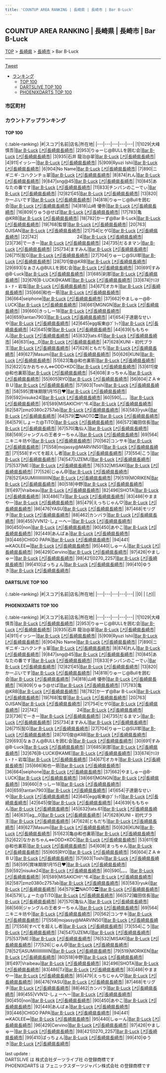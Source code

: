 ```yaml
---
title: 'COUNTUP AREA RANKING | 長崎県 | 長崎市 | Bar B-Luck'
---
```

## COUNTUP AREA RANKING | 長崎県 | 長崎市 | Bar B-Luck

[TOP](/darts/rank/) > [長崎県](/darts/rank/長崎県/) > [長崎市](/darts/rank/長崎県/長崎市/) > Bar B-Luck

___

<a href="https://twitter.com/share?ref_src=twsrc%5Etfw" data-text="COUNTUP AREA RANKING | 長崎県長崎市Bar B-Luck" class="twitter-share-button" data-hashtags="DARTSLIVE,PHOENIXDARTS,darts,ダーツ" data-show-count="false">Tweet</a>

* [ランキング](#カウントアップランキング)
    * [TOP 100](#top-100)
    * [DARTSLIVE TOP 100](#dartslive-top-100)
    * [PHOENIXDARTS TOP 100](#phoenixdarts-top-100)

### 市区町村

<ul>

</ul>

### カウントアップランキング

#### TOP 100



{:.table-ranking}
|#|スコア|名前|店名|所在地|
|---|---|---|---|---|
|1|1029|<span class="rank-name-pd"><span class="pro-icon-pd"></span>大峰 慎吾</span>|<a href="/darts/rank/shops/83314.html">Bar B-Luck</a> <a href="https://vs.phoenixdarts.com/jp/shop/shopDetailInfo/s_83314?s_seq=83314">[↗]</a>|<a href="/darts/rank/長崎県/長崎市">長崎県長崎市</a>|
|2|953|<span class="rank-name-pd">りゅーじ@BULLを囲む会</span>|<a href="/darts/rank/shops/83314.html">Bar B-Luck</a> <a href="https://vs.phoenixdarts.com/jp/shop/shopDetailInfo/s_83314?s_seq=83314">[↗]</a>|<a href="/darts/rank/長崎県/長崎市">長崎県長崎市</a>|
|3|935|<span class="rank-name-pd">石井 龍治@翠</span>|<a href="/darts/rank/shops/83314.html">Bar B-Luck</a> <a href="https://vs.phoenixdarts.com/jp/shop/shopDetailInfo/s_83314?s_seq=83314">[↗]</a>|<a href="/darts/rank/長崎県/長崎市">長崎県長崎市</a>|
|4|911|<span class="rank-name-pd">イッシー</span>|<a href="/darts/rank/shops/83314.html">Bar B-Luck</a> <a href="https://vs.phoenixdarts.com/jp/shop/shopDetailInfo/s_83314?s_seq=83314">[↗]</a>|<a href="/darts/rank/長崎県/長崎市">長崎県長崎市</a>|
|5|909|<span class="rank-name-pd">Ryuzi Ishii</span>|<a href="/darts/rank/shops/83314.html">Bar B-Luck</a> <a href="https://vs.phoenixdarts.com/jp/shop/shopDetailInfo/s_83314?s_seq=83314">[↗]</a>|<a href="/darts/rank/長崎県/長崎市">長崎県長崎市</a>|
|6|904|<span class="rank-name-pd">No Name</span>|<a href="/darts/rank/shops/83314.html">Bar B-Luck</a> <a href="https://vs.phoenixdarts.com/jp/shop/shopDetailInfo/s_83314?s_seq=83314">[↗]</a>|<a href="/darts/rank/長崎県/長崎市">長崎県長崎市</a>|
|7|890|<span class="rank-name-pd">ニギニギ･コハクンチョ翠</span>|<a href="/darts/rank/shops/83314.html">Bar B-Luck</a> <a href="https://vs.phoenixdarts.com/jp/shop/shopDetailInfo/s_83314?s_seq=83314">[↗]</a>|<a href="/darts/rank/長崎県/長崎市">長崎県長崎市</a>|
|8|874|<span class="rank-name-pd">れん</span>|<a href="/darts/rank/shops/83314.html">Bar B-Luck</a> <a href="https://vs.phoenixdarts.com/jp/shop/shopDetailInfo/s_83314?s_seq=83314">[↗]</a>|<a href="/darts/rank/長崎県/長崎市">長崎県長崎市</a>|
|9|847|<span class="rank-name-pd">sng@45</span>|<a href="/darts/rank/shops/83314.html">Bar B-Luck</a> <a href="https://vs.phoenixdarts.com/jp/shop/shopDetailInfo/s_83314?s_seq=83314">[↗]</a>|<a href="/darts/rank/長崎県/長崎市">長崎県長崎市</a>|
|10|845|<span class="rank-name-pd">あなたの番です</span>|<a href="/darts/rank/shops/83314.html">Bar B-Luck</a> <a href="https://vs.phoenixdarts.com/jp/shop/shopDetailInfo/s_83314?s_seq=83314">[↗]</a>|<a href="/darts/rank/長崎県/長崎市">長崎県長崎市</a>|
|11|833|<span class="rank-name-pd">チンパンのこーでぃ</span>|<a href="/darts/rank/shops/83314.html">Bar B-Luck</a> <a href="https://vs.phoenixdarts.com/jp/shop/shopDetailInfo/s_83314?s_seq=83314">[↗]</a>|<a href="/darts/rank/長崎県/長崎市">長崎県長崎市</a>|
|12|821|<span class="rank-name-pd">45</span>|<a href="/darts/rank/shops/83314.html">Bar B-Luck</a> <a href="https://vs.phoenixdarts.com/jp/shop/shopDetailInfo/s_83314?s_seq=83314">[↗]</a>|<a href="/darts/rank/長崎県/長崎市">長崎県長崎市</a>|
|13|820|<span class="rank-name-pd">かーぶいです</span>|<a href="/darts/rank/shops/83314.html">Bar B-Luck</a> <a href="https://vs.phoenixdarts.com/jp/shop/shopDetailInfo/s_83314?s_seq=83314">[↗]</a>|<a href="/darts/rank/長崎県/長崎市">長崎県長崎市</a>|
|14|818|<span class="rank-name-pd">りゅーじ@Bullを囲む会</span>|<a href="/darts/rank/shops/83314.html">Bar B-Luck</a> <a href="https://vs.phoenixdarts.com/jp/shop/shopDetailInfo/s_83314?s_seq=83314">[↗]</a>|<a href="/darts/rank/長崎県/長崎市">長崎県長崎市</a>|
|14|818|<span class="rank-name-pd">山﨑 優弥</span>|<a href="/darts/rank/shops/83314.html">Bar B-Luck</a> <a href="https://vs.phoenixdarts.com/jp/shop/shopDetailInfo/s_83314?s_seq=83314">[↗]</a>|<a href="/darts/rank/長崎県/長崎市">長崎県長崎市</a>|
|16|809|<span class="rank-name-pd">りゅう@せぱ</span>|<a href="/darts/rank/shops/83314.html">Bar B-Luck</a> <a href="https://vs.phoenixdarts.com/jp/shop/shopDetailInfo/s_83314?s_seq=83314">[↗]</a>|<a href="/darts/rank/長崎県/長崎市">長崎県長崎市</a>|
|17|783|<span class="rank-name-pd">亀@KRB</span>|<a href="/darts/rank/shops/83314.html">Bar B-Luck</a> <a href="https://vs.phoenixdarts.com/jp/shop/shopDetailInfo/s_83314?s_seq=83314">[↗]</a>|<a href="/darts/rank/長崎県/長崎市">長崎県長崎市</a>|
|18|782|<span class="rank-name-pd">かーず@Bar B-Luck</span>|<a href="/darts/rank/shops/83314.html">Bar B-Luck</a> <a href="https://vs.phoenixdarts.com/jp/shop/shopDetailInfo/s_83314?s_seq=83314">[↗]</a>|<a href="/darts/rank/長崎県/長崎市">長崎県長崎市</a>|
|19|768|<span class="rank-name-pd">監督</span>|<a href="/darts/rank/shops/83314.html">Bar B-Luck</a> <a href="https://vs.phoenixdarts.com/jp/shop/shopDetailInfo/s_83314?s_seq=83314">[↗]</a>|<a href="/darts/rank/長崎県/長崎市">長崎県長崎市</a>|
|20|763|<span class="rank-name-pd"> OJISAN</span>|<a href="/darts/rank/shops/83314.html">Bar B-Luck</a> <a href="https://vs.phoenixdarts.com/jp/shop/shopDetailInfo/s_83314?s_seq=83314">[↗]</a>|<a href="/darts/rank/長崎県/長崎市">長崎県長崎市</a>|
|21|754|<span class="rank-name-pd">ヒゲG</span>|<a href="/darts/rank/shops/83314.html">Bar B-Luck</a> <a href="https://vs.phoenixdarts.com/jp/shop/shopDetailInfo/s_83314?s_seq=83314">[↗]</a>|<a href="/darts/rank/長崎県/長崎市">長崎県長崎市</a>|
|22|742|<span class="rank-name-pd">　　　　　　　　　24</span>|<a href="/darts/rank/shops/83314.html">Bar B-Luck</a> <a href="https://vs.phoenixdarts.com/jp/shop/shopDetailInfo/s_83314?s_seq=83314">[↗]</a>|<a href="/darts/rank/長崎県/長崎市">長崎県長崎市</a>|
|23|736|<span class="rank-name-pd">でーきー</span>|<a href="/darts/rank/shops/83314.html">Bar B-Luck</a> <a href="https://vs.phoenixdarts.com/jp/shop/shopDetailInfo/s_83314?s_seq=83314">[↗]</a>|<a href="/darts/rank/長崎県/長崎市">長崎県長崎市</a>|
|24|735|<span class="rank-name-pd">だるまマン</span>|<a href="/darts/rank/shops/83314.html">Bar B-Luck</a> <a href="https://vs.phoenixdarts.com/jp/shop/shopDetailInfo/s_83314?s_seq=83314">[↗]</a>|<a href="/darts/rank/長崎県/長崎市">長崎県長崎市</a>|
|25|734|<span class="rank-name-pd">ますみん</span>|<a href="/darts/rank/shops/83314.html">Bar B-Luck</a> <a href="https://vs.phoenixdarts.com/jp/shop/shopDetailInfo/s_83314?s_seq=83314">[↗]</a>|<a href="/darts/rank/長崎県/長崎市">長崎県長崎市</a>|
|26|715|<span class="rank-name-pd">髭G</span>|<a href="/darts/rank/shops/83314.html">Bar B-Luck</a> <a href="https://vs.phoenixdarts.com/jp/shop/shopDetailInfo/s_83314?s_seq=83314">[↗]</a>|<a href="/darts/rank/長崎県/長崎市">長崎県長崎市</a>|
|27|704|<span class="rank-name-pd">りゅーじ@SUI翆</span>|<a href="/darts/rank/shops/83314.html">Bar B-Luck</a> <a href="https://vs.phoenixdarts.com/jp/shop/shopDetailInfo/s_83314?s_seq=83314">[↗]</a>|<a href="/darts/rank/長崎県/長崎市">長崎県長崎市</a>|
|28|701|<span class="rank-name-pd">俊@KRB</span>|<a href="/darts/rank/shops/83314.html">Bar B-Luck</a> <a href="https://vs.phoenixdarts.com/jp/shop/shopDetailInfo/s_83314?s_seq=83314">[↗]</a>|<a href="/darts/rank/長崎県/長崎市">長崎県長崎市</a>|
|29|693|<span class="rank-name-pd">なぁさん@BULLを囲む会</span>|<a href="/darts/rank/shops/83314.html">Bar B-Luck</a> <a href="https://vs.phoenixdarts.com/jp/shop/shopDetailInfo/s_83314?s_seq=83314">[↗]</a>|<a href="/darts/rank/長崎県/長崎市">長崎県長崎市</a>|
|30|691|<span class="rank-name-pd">すみ@B-Luck</span>|<a href="/darts/rank/shops/83314.html">Bar B-Luck</a> <a href="https://vs.phoenixdarts.com/jp/shop/shopDetailInfo/s_83314?s_seq=83314">[↗]</a>|<a href="/darts/rank/長崎県/長崎市">長崎県長崎市</a>|
|31|685|<span class="rank-name-pd">刹那</span>|<a href="/darts/rank/shops/83314.html">Bar B-Luck</a> <a href="https://vs.phoenixdarts.com/jp/shop/shopDetailInfo/s_83314?s_seq=83314">[↗]</a>|<a href="/darts/rank/長崎県/長崎市">長崎県長崎市</a>|
|32|676|<span class="rank-name-pd">B-LUCK@KAME</span>|<a href="/darts/rank/shops/83314.html">Bar B-Luck</a> <a href="https://vs.phoenixdarts.com/jp/shop/shopDetailInfo/s_83314?s_seq=83314">[↗]</a>|<a href="/darts/rank/長崎県/長崎市">長崎県長崎市</a>|
|33|674|<span class="rank-name-pd">ｸﾘｽﾀﾙ・ﾅ・岩塩</span>|<a href="/darts/rank/shops/83314.html">Bar B-Luck</a> <a href="https://vs.phoenixdarts.com/jp/shop/shopDetailInfo/s_83314?s_seq=83314">[↗]</a>|<a href="/darts/rank/長崎県/長崎市">長崎県長崎市</a>|
|34|671|<span class="rank-name-pd">オカキ</span>|<a href="/darts/rank/shops/83314.html">Bar B-Luck</a> <a href="https://vs.phoenixdarts.com/jp/shop/shopDetailInfo/s_83314?s_seq=83314">[↗]</a>|<a href="/darts/rank/長崎県/長崎市">長崎県長崎市</a>|
|35|666|<span class="rank-name-pd">和也一筋</span>|<a href="/darts/rank/shops/83314.html">Bar B-Luck</a> <a href="https://vs.phoenixdarts.com/jp/shop/shopDetailInfo/s_83314?s_seq=83314">[↗]</a>|<a href="/darts/rank/長崎県/長崎市">長崎県長崎市</a>|
|36|664|<span class="rank-name-pd">seiphone</span>|<a href="/darts/rank/shops/83314.html">Bar B-Luck</a> <a href="https://vs.phoenixdarts.com/jp/shop/shopDetailInfo/s_83314?s_seq=83314">[↗]</a>|<a href="/darts/rank/長崎県/長崎市">長崎県長崎市</a>|
|37|662|<span class="rank-name-pd">やましゅー@B-LUCK</span>|<a href="/darts/rank/shops/83314.html">Bar B-Luck</a> <a href="https://vs.phoenixdarts.com/jp/shop/shopDetailInfo/s_83314?s_seq=83314">[↗]</a>|<a href="/darts/rank/長崎県/長崎市">長崎県長崎市</a>|
|38|661|<span class="rank-name-pd">MGNGN</span>|<a href="/darts/rank/shops/83314.html">Bar B-Luck</a> <a href="https://vs.phoenixdarts.com/jp/shop/shopDetailInfo/s_83314?s_seq=83314">[↗]</a>|<a href="/darts/rank/長崎県/長崎市">長崎県長崎市</a>|
|39|660|<span class="rank-name-pd">きっしー18</span>|<a href="/darts/rank/shops/83314.html">Bar B-Luck</a> <a href="https://vs.phoenixdarts.com/jp/shop/shopDetailInfo/s_83314?s_seq=83314">[↗]</a>|<a href="/darts/rank/長崎県/長崎市">長崎県長崎市</a>|
|40|659|<span class="rank-name-pd">tantan7903</span>|<a href="/darts/rank/shops/83314.html">Bar B-Luck</a> <a href="https://vs.phoenixdarts.com/jp/shop/shopDetailInfo/s_83314?s_seq=83314">[↗]</a>|<a href="/darts/rank/長崎県/長崎市">長崎県長崎市</a>|
|41|654|<span class="rank-name-pd">子達磨なせいや</span>|<a href="/darts/rank/shops/83314.html">Bar B-Luck</a> <a href="https://vs.phoenixdarts.com/jp/shop/shopDetailInfo/s_83314?s_seq=83314">[↗]</a>|<a href="/darts/rank/長崎県/長崎市">長崎県長崎市</a>|
|42|645|<span class="rank-name-pd">egg坂東@ﾌﾞﾗｯｸ</span>|<a href="/darts/rank/shops/83314.html">Bar B-Luck</a> <a href="https://vs.phoenixdarts.com/jp/shop/shopDetailInfo/s_83314?s_seq=83314">[↗]</a>|<a href="/darts/rank/長崎県/長崎市">長崎県長崎市</a>|
|42|645|<span class="rank-name-pd">俊</span>|<a href="/darts/rank/shops/83314.html">Bar B-Luck</a> <a href="https://vs.phoenixdarts.com/jp/shop/shopDetailInfo/s_83314?s_seq=83314">[↗]</a>|<a href="/darts/rank/長崎県/長崎市">長崎県長崎市</a>|
|44|639|<span class="rank-name-pd">ももちゃん</span>|<a href="/darts/rank/shops/83314.html">Bar B-Luck</a> <a href="https://vs.phoenixdarts.com/jp/shop/shopDetailInfo/s_83314?s_seq=83314">[↗]</a>|<a href="/darts/rank/長崎県/長崎市">長崎県長崎市</a>|
|45|632|<span class="rank-name-pd">tats.61</span>|<a href="/darts/rank/shops/83314.html">Bar B-Luck</a> <a href="https://vs.phoenixdarts.com/jp/shop/shopDetailInfo/s_83314?s_seq=83314">[↗]</a>|<a href="/darts/rank/長崎県/長崎市">長崎県長崎市</a>|
|46|631|<span class="rank-name-pd">ag__0</span>|<a href="/darts/rank/shops/83314.html">Bar B-Luck</a> <a href="https://vs.phoenixdarts.com/jp/shop/shopDetailInfo/s_83314?s_seq=83314">[↗]</a>|<a href="/darts/rank/長崎県/長崎市">長崎県長崎市</a>|
|47|628|<span class="rank-name-pd">KUNI・初代ブラ王</span>|<a href="/darts/rank/shops/83314.html">Bar B-Luck</a> <a href="https://vs.phoenixdarts.com/jp/shop/shopDetailInfo/s_83314?s_seq=83314">[↗]</a>|<a href="/darts/rank/長崎県/長崎市">長崎県長崎市</a>|
|47|628|<span class="rank-name-pd">ともだち</span>|<a href="/darts/rank/shops/83314.html">Bar B-Luck</a> <a href="https://vs.phoenixdarts.com/jp/shop/shopDetailInfo/s_83314?s_seq=83314">[↗]</a>|<a href="/darts/rank/長崎県/長崎市">長崎県長崎市</a>|
|49|627|<span class="rank-name-pd">Masumi</span>|<a href="/darts/rank/shops/83314.html">Bar B-Luck</a> <a href="https://vs.phoenixdarts.com/jp/shop/shopDetailInfo/s_83314?s_seq=83314">[↗]</a>|<a href="/darts/rank/長崎県/長崎市">長崎県長崎市</a>|
|50|626|<span class="rank-name-pd">KUNI</span>|<a href="/darts/rank/shops/83314.html">Bar B-Luck</a> <a href="https://vs.phoenixdarts.com/jp/shop/shopDetailInfo/s_83314?s_seq=83314">[↗]</a>|<a href="/darts/rank/長崎県/長崎市">長崎県長崎市</a>|
|51|623|<span class="rank-name-pd">亀@和也裏筋</span>|<a href="/darts/rank/shops/83314.html">Bar B-Luck</a> <a href="https://vs.phoenixdarts.com/jp/shop/shopDetailInfo/s_83314?s_seq=83314">[↗]</a>|<a href="/darts/rank/長崎県/長崎市">長崎県長崎市</a>|
|52|622|<span class="rank-name-pd">なかおちゃん⇔ODD×KDC</span>|<a href="/darts/rank/shops/83314.html">Bar B-Luck</a> <a href="https://vs.phoenixdarts.com/jp/shop/shopDetailInfo/s_83314?s_seq=83314">[↗]</a>|<a href="/darts/rank/長崎県/長崎市">長崎県長崎市</a>|
|53|611|<span class="rank-name-pd">俊@和也裏筋</span>|<a href="/darts/rank/shops/83314.html">Bar B-Luck</a> <a href="https://vs.phoenixdarts.com/jp/shop/shopDetailInfo/s_83314?s_seq=83314">[↗]</a>|<a href="/darts/rank/長崎県/長崎市">長崎県長崎市</a>|
|54|608|<span class="rank-name-pd">まっちゃん</span>|<a href="/darts/rank/shops/83314.html">Bar B-Luck</a> <a href="https://vs.phoenixdarts.com/jp/shop/shopDetailInfo/s_83314?s_seq=83314">[↗]</a>|<a href="/darts/rank/長崎県/長崎市">長崎県長崎市</a>|
|55|605|<span class="rank-name-pd">RYO</span>|<a href="/darts/rank/shops/83314.html">Bar B-Luck</a> <a href="https://vs.phoenixdarts.com/jp/shop/shopDetailInfo/s_83314?s_seq=83314">[↗]</a>|<a href="/darts/rank/長崎県/長崎市">長崎県長崎市</a>|
|56|604|<span class="rank-name-pd">ＺＡ☆ＢＵ</span>|<a href="/darts/rank/shops/83314.html">Bar B-Luck</a> <a href="https://vs.phoenixdarts.com/jp/shop/shopDetailInfo/s_83314?s_seq=83314">[↗]</a>|<a href="/darts/rank/長崎県/長崎市">長崎県長崎市</a>|
|57|603|<span class="rank-name-pd">Toshi</span>|<a href="/darts/rank/shops/83314.html">Bar B-Luck</a> <a href="https://vs.phoenixdarts.com/jp/shop/shopDetailInfo/s_83314?s_seq=83314">[↗]</a>|<a href="/darts/rank/長崎県/長崎市">長崎県長崎市</a>|
|58|595|<span class="rank-name-pd">賞味期限1月15日❤︎</span>|<a href="/darts/rank/shops/83314.html">Bar B-Luck</a> <a href="https://vs.phoenixdarts.com/jp/shop/shopDetailInfo/s_83314?s_seq=83314">[↗]</a>|<a href="/darts/rank/長崎県/長崎市">長崎県長崎市</a>|
|59|592|<span class="rank-name-pd">nisuke24</span>|<a href="/darts/rank/shops/83314.html">Bar B-Luck</a> <a href="https://vs.phoenixdarts.com/jp/shop/shopDetailInfo/s_83314?s_seq=83314">[↗]</a>|<a href="/darts/rank/長崎県/長崎市">長崎県長崎市</a>|
|60|590|<span class="rank-name-pd">。。。</span>|<a href="/darts/rank/shops/83314.html">Bar B-Luck</a> <a href="https://vs.phoenixdarts.com/jp/shop/shopDetailInfo/s_83314?s_seq=83314">[↗]</a>|<a href="/darts/rank/長崎県/長崎市">長崎県長崎市</a>|
|61|589|<span class="rank-name-pd">MISAKICHI^.^6.4</span>|<a href="/darts/rank/shops/83314.html">Bar B-Luck</a> <a href="https://vs.phoenixdarts.com/jp/shop/shopDetailInfo/s_83314?s_seq=83314">[↗]</a>|<a href="/darts/rank/長崎県/長崎市">長崎県長崎市</a>|
|62|587|<span class="rank-name-pd">zmz0380c2757ab</span>|<a href="/darts/rank/shops/83314.html">Bar B-Luck</a> <a href="https://vs.phoenixdarts.com/jp/shop/shopDetailInfo/s_83314?s_seq=83314">[↗]</a>|<a href="/darts/rank/長崎県/長崎市">長崎県長崎市</a>|
|63|583|<span class="rank-name-pd">ryuki</span>|<a href="/darts/rank/shops/83314.html">Bar B-Luck</a> <a href="https://vs.phoenixdarts.com/jp/shop/shopDetailInfo/s_83314?s_seq=83314">[↗]</a>|<a href="/darts/rank/長崎県/長崎市">長崎県長崎市</a>|
|64|579|<span class="rank-name-pd">〓NAOTO〓</span>|<a href="/darts/rank/shops/83314.html">Bar B-Luck</a> <a href="https://vs.phoenixdarts.com/jp/shop/shopDetailInfo/s_83314?s_seq=83314">[↗]</a>|<a href="/darts/rank/長崎県/長崎市">長崎県長崎市</a>|
|64|579|<span class="rank-name-pd">しょーた@TiTO</span>|<a href="/darts/rank/shops/83314.html">Bar B-Luck</a> <a href="https://vs.phoenixdarts.com/jp/shop/shopDetailInfo/s_83314?s_seq=83314">[↗]</a>|<a href="/darts/rank/長崎県/長崎市">長崎県長崎市</a>|
|66|572|<span class="rank-name-pd">織田信長</span>|<a href="/darts/rank/shops/83314.html">Bar B-Luck</a> <a href="https://vs.phoenixdarts.com/jp/shop/shopDetailInfo/s_83314?s_seq=83314">[↗]</a>|<a href="/darts/rank/長崎県/長崎市">長崎県長崎市</a>|
|67|570|<span class="rank-name-pd">亀仙人</span>|<a href="/darts/rank/shops/83314.html">Bar B-Luck</a> <a href="https://vs.phoenixdarts.com/jp/shop/shopDetailInfo/s_83314?s_seq=83314">[↗]</a>|<a href="/darts/rank/長崎県/長崎市">長崎県長崎市</a>|
|68|569|<span class="rank-name-pd">ジャングルの王者ターちゃん</span>|<a href="/darts/rank/shops/83314.html">Bar B-Luck</a> <a href="https://vs.phoenixdarts.com/jp/shop/shopDetailInfo/s_83314?s_seq=83314">[↗]</a>|<a href="/darts/rank/長崎県/長崎市">長崎県長崎市</a>|
|69|564|<span class="rank-name-pd">ニキニキ坊や</span>|<a href="/darts/rank/shops/83314.html">Bar B-Luck</a> <a href="https://vs.phoenixdarts.com/jp/shop/shopDetailInfo/s_83314?s_seq=83314">[↗]</a>|<a href="/darts/rank/長崎県/長崎市">長崎県長崎市</a>|
|70|562|<span class="rank-name-pd">コンサキ</span>|<a href="/darts/rank/shops/83314.html">Bar B-Luck</a> <a href="https://vs.phoenixdarts.com/jp/shop/shopDetailInfo/s_83314?s_seq=83314">[↗]</a>|<a href="/darts/rank/長崎県/長崎市">長崎県長崎市</a>|
|71|558|<span class="rank-name-pd">mojassy@MARVIN501</span>|<a href="/darts/rank/shops/83314.html">Bar B-Luck</a> <a href="https://vs.phoenixdarts.com/jp/shop/shopDetailInfo/s_83314?s_seq=83314">[↗]</a>|<a href="/darts/rank/長崎県/長崎市">長崎県長崎市</a>|
|71|558|<span class="rank-name-pd">すべてを超えし者</span>|<a href="/darts/rank/shops/83314.html">Bar B-Luck</a> <a href="https://vs.phoenixdarts.com/jp/shop/shopDetailInfo/s_83314?s_seq=83314">[↗]</a>|<a href="/darts/rank/長崎県/長崎市">長崎県長崎市</a>|
|73|554|<span class="rank-name-pd">こう</span>|<a href="/darts/rank/shops/83314.html">Bar B-Luck</a> <a href="https://vs.phoenixdarts.com/jp/shop/shopDetailInfo/s_83314?s_seq=83314">[↗]</a>|<a href="/darts/rank/長崎県/長崎市">長崎県長崎市</a>|
|74|547|<span class="rank-name-pd">UZEMU</span>|<a href="/darts/rank/shops/83314.html">Bar B-Luck</a> <a href="https://vs.phoenixdarts.com/jp/shop/shopDetailInfo/s_83314?s_seq=83314">[↗]</a>|<a href="/darts/rank/長崎県/長崎市">長崎県長崎市</a>|
|75|537|<span class="rank-name-pd">ME:)</span>|<a href="/darts/rank/shops/83314.html">Bar B-Luck</a> <a href="https://vs.phoenixdarts.com/jp/shop/shopDetailInfo/s_83314?s_seq=83314">[↗]</a>|<a href="/darts/rank/長崎県/長崎市">長崎県長崎市</a>|
|76|532|<span class="rank-name-pd">MISAKI</span>|<a href="/darts/rank/shops/83314.html">Bar B-Luck</a> <a href="https://vs.phoenixdarts.com/jp/shop/shopDetailInfo/s_83314?s_seq=83314">[↗]</a>|<a href="/darts/rank/長崎県/長崎市">長崎県長崎市</a>|
|77|526|<span class="rank-name-pd">じゅん@</span>|<a href="/darts/rank/shops/83314.html">Bar B-Luck</a> <a href="https://vs.phoenixdarts.com/jp/shop/shopDetailInfo/s_83314?s_seq=83314">[↗]</a>|<a href="/darts/rank/長崎県/長崎市">長崎県長崎市</a>|
|78|521|<span class="rank-name-pd">ASUMIIIIIIIIIIIIN</span>|<a href="/darts/rank/shops/83314.html">Bar B-Luck</a> <a href="https://vs.phoenixdarts.com/jp/shop/shopDetailInfo/s_83314?s_seq=83314">[↗]</a>|<a href="/darts/rank/長崎県/長崎市">長崎県長崎市</a>|
|79|519|<span class="rank-name-pd">MORIKEN</span>|<a href="/darts/rank/shops/83314.html">Bar B-Luck</a> <a href="https://vs.phoenixdarts.com/jp/shop/shopDetailInfo/s_83314?s_seq=83314">[↗]</a>|<a href="/darts/rank/長崎県/長崎市">長崎県長崎市</a>|
|80|518|<span class="rank-name-pd">中野</span>|<a href="/darts/rank/shops/83314.html">Bar B-Luck</a> <a href="https://vs.phoenixdarts.com/jp/shop/shopDetailInfo/s_83314?s_seq=83314">[↗]</a>|<a href="/darts/rank/長崎県/長崎市">長崎県長崎市</a>|
|81|497|<span class="rank-name-pd">Vraibeau</span>|<a href="/darts/rank/shops/83314.html">Bar B-Luck</a> <a href="https://vs.phoenixdarts.com/jp/shop/shopDetailInfo/s_83314?s_seq=83314">[↗]</a>|<a href="/darts/rank/長崎県/長崎市">長崎県長崎市</a>|
|82|496|<span class="rank-name-pd">SHOTA</span>|<a href="/darts/rank/shops/83314.html">Bar B-Luck</a> <a href="https://vs.phoenixdarts.com/jp/shop/shopDetailInfo/s_83314?s_seq=83314">[↗]</a>|<a href="/darts/rank/長崎県/長崎市">長崎県長崎市</a>|
|83|486|<span class="rank-name-pd">Tz</span>|<a href="/darts/rank/shops/83314.html">Bar B-Luck</a> <a href="https://vs.phoenixdarts.com/jp/shop/shopDetailInfo/s_83314?s_seq=83314">[↗]</a>|<a href="/darts/rank/長崎県/長崎市">長崎県長崎市</a>|
|83|486|<span class="rank-name-pd">やままやー</span>|<a href="/darts/rank/shops/83314.html">Bar B-Luck</a> <a href="https://vs.phoenixdarts.com/jp/shop/shopDetailInfo/s_83314?s_seq=83314">[↗]</a>|<a href="/darts/rank/長崎県/長崎市">長崎県長崎市</a>|
|85|479|<span class="rank-name-pd">えっちじゃん♡</span>|<a href="/darts/rank/shops/83314.html">Bar B-Luck</a> <a href="https://vs.phoenixdarts.com/jp/shop/shopDetailInfo/s_83314?s_seq=83314">[↗]</a>|<a href="/darts/rank/長崎県/長崎市">長崎県長崎市</a>|
|86|476|<span class="rank-name-pd">YASU</span>|<a href="/darts/rank/shops/83314.html">Bar B-Luck</a> <a href="https://vs.phoenixdarts.com/jp/shop/shopDetailInfo/s_83314?s_seq=83314">[↗]</a>|<a href="/darts/rank/長崎県/長崎市">長崎県長崎市</a>|
|87|468|<span class="rank-name-pd">モリグチ</span>|<a href="/darts/rank/shops/83314.html">Bar B-Luck</a> <a href="https://vs.phoenixdarts.com/jp/shop/shopDetailInfo/s_83314?s_seq=83314">[↗]</a>|<a href="/darts/rank/長崎県/長崎市">長崎県長崎市</a>|
|88|462|<span class="rank-name-pd">カンバラ</span>|<a href="/darts/rank/shops/83314.html">Bar B-Luck</a> <a href="https://vs.phoenixdarts.com/jp/shop/shopDetailInfo/s_83314?s_seq=83314">[↗]</a>|<a href="/darts/rank/長崎県/長崎市">長崎県長崎市</a>|
|89|455|<span class="rank-name-pd">VVN12-しょーへー</span>|<a href="/darts/rank/shops/83314.html">Bar B-Luck</a> <a href="https://vs.phoenixdarts.com/jp/shop/shopDetailInfo/s_83314?s_seq=83314">[↗]</a>|<a href="/darts/rank/長崎県/長崎市">長崎県長崎市</a>|
|90|450|<span class="rank-name-pd">non</span>|<a href="/darts/rank/shops/83314.html">Bar B-Luck</a> <a href="https://vs.phoenixdarts.com/jp/shop/shopDetailInfo/s_83314?s_seq=83314">[↗]</a>|<a href="/darts/rank/長崎県/長崎市">長崎県長崎市</a>|
|90|450|<span class="rank-name-pd">あやこ</span>|<a href="/darts/rank/shops/83314.html">Bar B-Luck</a> <a href="https://vs.phoenixdarts.com/jp/shop/shopDetailInfo/s_83314?s_seq=83314">[↗]</a>|<a href="/darts/rank/長崎県/長崎市">長崎県長崎市</a>|
|92|449|<span class="rank-name-pd">あんばぁ</span>|<a href="/darts/rank/shops/83314.html">Bar B-Luck</a> <a href="https://vs.phoenixdarts.com/jp/shop/shopDetailInfo/s_83314?s_seq=83314">[↗]</a>|<a href="/darts/rank/長崎県/長崎市">長崎県長崎市</a>|
|93|446|<span class="rank-name-pd">ICHIGO PAPA</span>|<a href="/darts/rank/shops/83314.html">Bar B-Luck</a> <a href="https://vs.phoenixdarts.com/jp/shop/shopDetailInfo/s_83314?s_seq=83314">[↗]</a>|<a href="/darts/rank/長崎県/長崎市">長崎県長崎市</a>|
|94|441|<span class="rank-name-pd">∞KAOLEE∞</span>|<a href="/darts/rank/shops/83314.html">Bar B-Luck</a> <a href="https://vs.phoenixdarts.com/jp/shop/shopDetailInfo/s_83314?s_seq=83314">[↗]</a>|<a href="/darts/rank/長崎県/長崎市">長崎県長崎市</a>|
|95|440|<span class="rank-name-pd">しゅーん</span>|<a href="/darts/rank/shops/83314.html">Bar B-Luck</a> <a href="https://vs.phoenixdarts.com/jp/shop/shopDetailInfo/s_83314?s_seq=83314">[↗]</a>|<a href="/darts/rank/長崎県/長崎市">長崎県長崎市</a>|
|96|429|<span class="rank-name-pd">Cervino</span>|<a href="/darts/rank/shops/83314.html">Bar B-Luck</a> <a href="https://vs.phoenixdarts.com/jp/shop/shopDetailInfo/s_83314?s_seq=83314">[↗]</a>|<a href="/darts/rank/長崎県/長崎市">長崎県長崎市</a>|
|97|426|<span class="rank-name-pd">やましゅー</span>|<a href="/darts/rank/shops/83314.html">Bar B-Luck</a> <a href="https://vs.phoenixdarts.com/jp/shop/shopDetailInfo/s_83314?s_seq=83314">[↗]</a>|<a href="/darts/rank/長崎県/長崎市">長崎県長崎市</a>|
|98|421|<span class="rank-name-pd">0270_2257</span>|<a href="/darts/rank/shops/83314.html">Bar B-Luck</a> <a href="https://vs.phoenixdarts.com/jp/shop/shopDetailInfo/s_83314?s_seq=83314">[↗]</a>|<a href="/darts/rank/長崎県/長崎市">長崎県長崎市</a>|
|99|410|<span class="rank-name-pd">ばっちょん</span>|<a href="/darts/rank/shops/83314.html">Bar B-Luck</a> <a href="https://vs.phoenixdarts.com/jp/shop/shopDetailInfo/s_83314?s_seq=83314">[↗]</a>|<a href="/darts/rank/長崎県/長崎市">長崎県長崎市</a>|
|99|410|<span class="rank-name-pd">ゆうき</span>|<a href="/darts/rank/shops/83314.html">Bar B-Luck</a> <a href="https://vs.phoenixdarts.com/jp/shop/shopDetailInfo/s_83314?s_seq=83314">[↗]</a>|<a href="/darts/rank/長崎県/長崎市">長崎県長崎市</a>|


#### DARTSLIVE TOP 100



{:.table-ranking}
|#|スコア|名前|店名|所在地|
|---|---|---|---|---|
||0|<span class="rank-name-dl"> </span>|<a href="/darts/rank/shops/.html"></a> <a href="">[↗]</a>|<a href="/darts/rank//"></a>|


#### PHOENIXDARTS TOP 100



{:.table-ranking}
|#|スコア|名前|店名|所在地|
|---|---|---|---|---|
|1|1029|<span class="rank-name-pd"><span class="pro-icon-pd"></span>大峰 慎吾</span>|<a href="/darts/rank/shops/83314.html">Bar B-Luck</a> <a href="https://vs.phoenixdarts.com/jp/shop/shopDetailInfo/s_83314?s_seq=83314">[↗]</a>|<a href="/darts/rank/長崎県/長崎市">長崎県長崎市</a>|
|2|953|<span class="rank-name-pd">りゅーじ@BULLを囲む会</span>|<a href="/darts/rank/shops/83314.html">Bar B-Luck</a> <a href="https://vs.phoenixdarts.com/jp/shop/shopDetailInfo/s_83314?s_seq=83314">[↗]</a>|<a href="/darts/rank/長崎県/長崎市">長崎県長崎市</a>|
|3|935|<span class="rank-name-pd">石井 龍治@翠</span>|<a href="/darts/rank/shops/83314.html">Bar B-Luck</a> <a href="https://vs.phoenixdarts.com/jp/shop/shopDetailInfo/s_83314?s_seq=83314">[↗]</a>|<a href="/darts/rank/長崎県/長崎市">長崎県長崎市</a>|
|4|911|<span class="rank-name-pd">イッシー</span>|<a href="/darts/rank/shops/83314.html">Bar B-Luck</a> <a href="https://vs.phoenixdarts.com/jp/shop/shopDetailInfo/s_83314?s_seq=83314">[↗]</a>|<a href="/darts/rank/長崎県/長崎市">長崎県長崎市</a>|
|5|909|<span class="rank-name-pd">Ryuzi Ishii</span>|<a href="/darts/rank/shops/83314.html">Bar B-Luck</a> <a href="https://vs.phoenixdarts.com/jp/shop/shopDetailInfo/s_83314?s_seq=83314">[↗]</a>|<a href="/darts/rank/長崎県/長崎市">長崎県長崎市</a>|
|6|904|<span class="rank-name-pd">No Name</span>|<a href="/darts/rank/shops/83314.html">Bar B-Luck</a> <a href="https://vs.phoenixdarts.com/jp/shop/shopDetailInfo/s_83314?s_seq=83314">[↗]</a>|<a href="/darts/rank/長崎県/長崎市">長崎県長崎市</a>|
|7|890|<span class="rank-name-pd">ニギニギ･コハクンチョ翠</span>|<a href="/darts/rank/shops/83314.html">Bar B-Luck</a> <a href="https://vs.phoenixdarts.com/jp/shop/shopDetailInfo/s_83314?s_seq=83314">[↗]</a>|<a href="/darts/rank/長崎県/長崎市">長崎県長崎市</a>|
|8|874|<span class="rank-name-pd">れん</span>|<a href="/darts/rank/shops/83314.html">Bar B-Luck</a> <a href="https://vs.phoenixdarts.com/jp/shop/shopDetailInfo/s_83314?s_seq=83314">[↗]</a>|<a href="/darts/rank/長崎県/長崎市">長崎県長崎市</a>|
|9|847|<span class="rank-name-pd">sng@45</span>|<a href="/darts/rank/shops/83314.html">Bar B-Luck</a> <a href="https://vs.phoenixdarts.com/jp/shop/shopDetailInfo/s_83314?s_seq=83314">[↗]</a>|<a href="/darts/rank/長崎県/長崎市">長崎県長崎市</a>|
|10|845|<span class="rank-name-pd">あなたの番です</span>|<a href="/darts/rank/shops/83314.html">Bar B-Luck</a> <a href="https://vs.phoenixdarts.com/jp/shop/shopDetailInfo/s_83314?s_seq=83314">[↗]</a>|<a href="/darts/rank/長崎県/長崎市">長崎県長崎市</a>|
|11|833|<span class="rank-name-pd">チンパンのこーでぃ</span>|<a href="/darts/rank/shops/83314.html">Bar B-Luck</a> <a href="https://vs.phoenixdarts.com/jp/shop/shopDetailInfo/s_83314?s_seq=83314">[↗]</a>|<a href="/darts/rank/長崎県/長崎市">長崎県長崎市</a>|
|12|821|<span class="rank-name-pd">45</span>|<a href="/darts/rank/shops/83314.html">Bar B-Luck</a> <a href="https://vs.phoenixdarts.com/jp/shop/shopDetailInfo/s_83314?s_seq=83314">[↗]</a>|<a href="/darts/rank/長崎県/長崎市">長崎県長崎市</a>|
|13|820|<span class="rank-name-pd">かーぶいです</span>|<a href="/darts/rank/shops/83314.html">Bar B-Luck</a> <a href="https://vs.phoenixdarts.com/jp/shop/shopDetailInfo/s_83314?s_seq=83314">[↗]</a>|<a href="/darts/rank/長崎県/長崎市">長崎県長崎市</a>|
|14|818|<span class="rank-name-pd">りゅーじ@Bullを囲む会</span>|<a href="/darts/rank/shops/83314.html">Bar B-Luck</a> <a href="https://vs.phoenixdarts.com/jp/shop/shopDetailInfo/s_83314?s_seq=83314">[↗]</a>|<a href="/darts/rank/長崎県/長崎市">長崎県長崎市</a>|
|14|818|<span class="rank-name-pd">山﨑 優弥</span>|<a href="/darts/rank/shops/83314.html">Bar B-Luck</a> <a href="https://vs.phoenixdarts.com/jp/shop/shopDetailInfo/s_83314?s_seq=83314">[↗]</a>|<a href="/darts/rank/長崎県/長崎市">長崎県長崎市</a>|
|16|809|<span class="rank-name-pd">りゅう@せぱ</span>|<a href="/darts/rank/shops/83314.html">Bar B-Luck</a> <a href="https://vs.phoenixdarts.com/jp/shop/shopDetailInfo/s_83314?s_seq=83314">[↗]</a>|<a href="/darts/rank/長崎県/長崎市">長崎県長崎市</a>|
|17|783|<span class="rank-name-pd">亀@KRB</span>|<a href="/darts/rank/shops/83314.html">Bar B-Luck</a> <a href="https://vs.phoenixdarts.com/jp/shop/shopDetailInfo/s_83314?s_seq=83314">[↗]</a>|<a href="/darts/rank/長崎県/長崎市">長崎県長崎市</a>|
|18|782|<span class="rank-name-pd">かーず@Bar B-Luck</span>|<a href="/darts/rank/shops/83314.html">Bar B-Luck</a> <a href="https://vs.phoenixdarts.com/jp/shop/shopDetailInfo/s_83314?s_seq=83314">[↗]</a>|<a href="/darts/rank/長崎県/長崎市">長崎県長崎市</a>|
|19|768|<span class="rank-name-pd">監督</span>|<a href="/darts/rank/shops/83314.html">Bar B-Luck</a> <a href="https://vs.phoenixdarts.com/jp/shop/shopDetailInfo/s_83314?s_seq=83314">[↗]</a>|<a href="/darts/rank/長崎県/長崎市">長崎県長崎市</a>|
|20|763|<span class="rank-name-pd"> OJISAN</span>|<a href="/darts/rank/shops/83314.html">Bar B-Luck</a> <a href="https://vs.phoenixdarts.com/jp/shop/shopDetailInfo/s_83314?s_seq=83314">[↗]</a>|<a href="/darts/rank/長崎県/長崎市">長崎県長崎市</a>|
|21|754|<span class="rank-name-pd">ヒゲG</span>|<a href="/darts/rank/shops/83314.html">Bar B-Luck</a> <a href="https://vs.phoenixdarts.com/jp/shop/shopDetailInfo/s_83314?s_seq=83314">[↗]</a>|<a href="/darts/rank/長崎県/長崎市">長崎県長崎市</a>|
|22|742|<span class="rank-name-pd">　　　　　　　　　24</span>|<a href="/darts/rank/shops/83314.html">Bar B-Luck</a> <a href="https://vs.phoenixdarts.com/jp/shop/shopDetailInfo/s_83314?s_seq=83314">[↗]</a>|<a href="/darts/rank/長崎県/長崎市">長崎県長崎市</a>|
|23|736|<span class="rank-name-pd">でーきー</span>|<a href="/darts/rank/shops/83314.html">Bar B-Luck</a> <a href="https://vs.phoenixdarts.com/jp/shop/shopDetailInfo/s_83314?s_seq=83314">[↗]</a>|<a href="/darts/rank/長崎県/長崎市">長崎県長崎市</a>|
|24|735|<span class="rank-name-pd">だるまマン</span>|<a href="/darts/rank/shops/83314.html">Bar B-Luck</a> <a href="https://vs.phoenixdarts.com/jp/shop/shopDetailInfo/s_83314?s_seq=83314">[↗]</a>|<a href="/darts/rank/長崎県/長崎市">長崎県長崎市</a>|
|25|734|<span class="rank-name-pd">ますみん</span>|<a href="/darts/rank/shops/83314.html">Bar B-Luck</a> <a href="https://vs.phoenixdarts.com/jp/shop/shopDetailInfo/s_83314?s_seq=83314">[↗]</a>|<a href="/darts/rank/長崎県/長崎市">長崎県長崎市</a>|
|26|715|<span class="rank-name-pd">髭G</span>|<a href="/darts/rank/shops/83314.html">Bar B-Luck</a> <a href="https://vs.phoenixdarts.com/jp/shop/shopDetailInfo/s_83314?s_seq=83314">[↗]</a>|<a href="/darts/rank/長崎県/長崎市">長崎県長崎市</a>|
|27|704|<span class="rank-name-pd">りゅーじ@SUI翆</span>|<a href="/darts/rank/shops/83314.html">Bar B-Luck</a> <a href="https://vs.phoenixdarts.com/jp/shop/shopDetailInfo/s_83314?s_seq=83314">[↗]</a>|<a href="/darts/rank/長崎県/長崎市">長崎県長崎市</a>|
|28|701|<span class="rank-name-pd">俊@KRB</span>|<a href="/darts/rank/shops/83314.html">Bar B-Luck</a> <a href="https://vs.phoenixdarts.com/jp/shop/shopDetailInfo/s_83314?s_seq=83314">[↗]</a>|<a href="/darts/rank/長崎県/長崎市">長崎県長崎市</a>|
|29|693|<span class="rank-name-pd">なぁさん@BULLを囲む会</span>|<a href="/darts/rank/shops/83314.html">Bar B-Luck</a> <a href="https://vs.phoenixdarts.com/jp/shop/shopDetailInfo/s_83314?s_seq=83314">[↗]</a>|<a href="/darts/rank/長崎県/長崎市">長崎県長崎市</a>|
|30|691|<span class="rank-name-pd">すみ@B-Luck</span>|<a href="/darts/rank/shops/83314.html">Bar B-Luck</a> <a href="https://vs.phoenixdarts.com/jp/shop/shopDetailInfo/s_83314?s_seq=83314">[↗]</a>|<a href="/darts/rank/長崎県/長崎市">長崎県長崎市</a>|
|31|685|<span class="rank-name-pd">刹那</span>|<a href="/darts/rank/shops/83314.html">Bar B-Luck</a> <a href="https://vs.phoenixdarts.com/jp/shop/shopDetailInfo/s_83314?s_seq=83314">[↗]</a>|<a href="/darts/rank/長崎県/長崎市">長崎県長崎市</a>|
|32|676|<span class="rank-name-pd">B-LUCK@KAME</span>|<a href="/darts/rank/shops/83314.html">Bar B-Luck</a> <a href="https://vs.phoenixdarts.com/jp/shop/shopDetailInfo/s_83314?s_seq=83314">[↗]</a>|<a href="/darts/rank/長崎県/長崎市">長崎県長崎市</a>|
|33|674|<span class="rank-name-pd">ｸﾘｽﾀﾙ・ﾅ・岩塩</span>|<a href="/darts/rank/shops/83314.html">Bar B-Luck</a> <a href="https://vs.phoenixdarts.com/jp/shop/shopDetailInfo/s_83314?s_seq=83314">[↗]</a>|<a href="/darts/rank/長崎県/長崎市">長崎県長崎市</a>|
|34|671|<span class="rank-name-pd">オカキ</span>|<a href="/darts/rank/shops/83314.html">Bar B-Luck</a> <a href="https://vs.phoenixdarts.com/jp/shop/shopDetailInfo/s_83314?s_seq=83314">[↗]</a>|<a href="/darts/rank/長崎県/長崎市">長崎県長崎市</a>|
|35|666|<span class="rank-name-pd">和也一筋</span>|<a href="/darts/rank/shops/83314.html">Bar B-Luck</a> <a href="https://vs.phoenixdarts.com/jp/shop/shopDetailInfo/s_83314?s_seq=83314">[↗]</a>|<a href="/darts/rank/長崎県/長崎市">長崎県長崎市</a>|
|36|664|<span class="rank-name-pd">seiphone</span>|<a href="/darts/rank/shops/83314.html">Bar B-Luck</a> <a href="https://vs.phoenixdarts.com/jp/shop/shopDetailInfo/s_83314?s_seq=83314">[↗]</a>|<a href="/darts/rank/長崎県/長崎市">長崎県長崎市</a>|
|37|662|<span class="rank-name-pd">やましゅー@B-LUCK</span>|<a href="/darts/rank/shops/83314.html">Bar B-Luck</a> <a href="https://vs.phoenixdarts.com/jp/shop/shopDetailInfo/s_83314?s_seq=83314">[↗]</a>|<a href="/darts/rank/長崎県/長崎市">長崎県長崎市</a>|
|38|661|<span class="rank-name-pd">MGNGN</span>|<a href="/darts/rank/shops/83314.html">Bar B-Luck</a> <a href="https://vs.phoenixdarts.com/jp/shop/shopDetailInfo/s_83314?s_seq=83314">[↗]</a>|<a href="/darts/rank/長崎県/長崎市">長崎県長崎市</a>|
|39|660|<span class="rank-name-pd">きっしー18</span>|<a href="/darts/rank/shops/83314.html">Bar B-Luck</a> <a href="https://vs.phoenixdarts.com/jp/shop/shopDetailInfo/s_83314?s_seq=83314">[↗]</a>|<a href="/darts/rank/長崎県/長崎市">長崎県長崎市</a>|
|40|659|<span class="rank-name-pd">tantan7903</span>|<a href="/darts/rank/shops/83314.html">Bar B-Luck</a> <a href="https://vs.phoenixdarts.com/jp/shop/shopDetailInfo/s_83314?s_seq=83314">[↗]</a>|<a href="/darts/rank/長崎県/長崎市">長崎県長崎市</a>|
|41|654|<span class="rank-name-pd">子達磨なせいや</span>|<a href="/darts/rank/shops/83314.html">Bar B-Luck</a> <a href="https://vs.phoenixdarts.com/jp/shop/shopDetailInfo/s_83314?s_seq=83314">[↗]</a>|<a href="/darts/rank/長崎県/長崎市">長崎県長崎市</a>|
|42|645|<span class="rank-name-pd">egg坂東@ﾌﾞﾗｯｸ</span>|<a href="/darts/rank/shops/83314.html">Bar B-Luck</a> <a href="https://vs.phoenixdarts.com/jp/shop/shopDetailInfo/s_83314?s_seq=83314">[↗]</a>|<a href="/darts/rank/長崎県/長崎市">長崎県長崎市</a>|
|42|645|<span class="rank-name-pd">俊</span>|<a href="/darts/rank/shops/83314.html">Bar B-Luck</a> <a href="https://vs.phoenixdarts.com/jp/shop/shopDetailInfo/s_83314?s_seq=83314">[↗]</a>|<a href="/darts/rank/長崎県/長崎市">長崎県長崎市</a>|
|44|639|<span class="rank-name-pd">ももちゃん</span>|<a href="/darts/rank/shops/83314.html">Bar B-Luck</a> <a href="https://vs.phoenixdarts.com/jp/shop/shopDetailInfo/s_83314?s_seq=83314">[↗]</a>|<a href="/darts/rank/長崎県/長崎市">長崎県長崎市</a>|
|45|632|<span class="rank-name-pd">tats.61</span>|<a href="/darts/rank/shops/83314.html">Bar B-Luck</a> <a href="https://vs.phoenixdarts.com/jp/shop/shopDetailInfo/s_83314?s_seq=83314">[↗]</a>|<a href="/darts/rank/長崎県/長崎市">長崎県長崎市</a>|
|46|631|<span class="rank-name-pd">ag__0</span>|<a href="/darts/rank/shops/83314.html">Bar B-Luck</a> <a href="https://vs.phoenixdarts.com/jp/shop/shopDetailInfo/s_83314?s_seq=83314">[↗]</a>|<a href="/darts/rank/長崎県/長崎市">長崎県長崎市</a>|
|47|628|<span class="rank-name-pd">KUNI・初代ブラ王</span>|<a href="/darts/rank/shops/83314.html">Bar B-Luck</a> <a href="https://vs.phoenixdarts.com/jp/shop/shopDetailInfo/s_83314?s_seq=83314">[↗]</a>|<a href="/darts/rank/長崎県/長崎市">長崎県長崎市</a>|
|47|628|<span class="rank-name-pd">ともだち</span>|<a href="/darts/rank/shops/83314.html">Bar B-Luck</a> <a href="https://vs.phoenixdarts.com/jp/shop/shopDetailInfo/s_83314?s_seq=83314">[↗]</a>|<a href="/darts/rank/長崎県/長崎市">長崎県長崎市</a>|
|49|627|<span class="rank-name-pd">Masumi</span>|<a href="/darts/rank/shops/83314.html">Bar B-Luck</a> <a href="https://vs.phoenixdarts.com/jp/shop/shopDetailInfo/s_83314?s_seq=83314">[↗]</a>|<a href="/darts/rank/長崎県/長崎市">長崎県長崎市</a>|
|50|626|<span class="rank-name-pd">KUNI</span>|<a href="/darts/rank/shops/83314.html">Bar B-Luck</a> <a href="https://vs.phoenixdarts.com/jp/shop/shopDetailInfo/s_83314?s_seq=83314">[↗]</a>|<a href="/darts/rank/長崎県/長崎市">長崎県長崎市</a>|
|51|623|<span class="rank-name-pd">亀@和也裏筋</span>|<a href="/darts/rank/shops/83314.html">Bar B-Luck</a> <a href="https://vs.phoenixdarts.com/jp/shop/shopDetailInfo/s_83314?s_seq=83314">[↗]</a>|<a href="/darts/rank/長崎県/長崎市">長崎県長崎市</a>|
|52|622|<span class="rank-name-pd">なかおちゃん⇔ODD×KDC</span>|<a href="/darts/rank/shops/83314.html">Bar B-Luck</a> <a href="https://vs.phoenixdarts.com/jp/shop/shopDetailInfo/s_83314?s_seq=83314">[↗]</a>|<a href="/darts/rank/長崎県/長崎市">長崎県長崎市</a>|
|53|611|<span class="rank-name-pd">俊@和也裏筋</span>|<a href="/darts/rank/shops/83314.html">Bar B-Luck</a> <a href="https://vs.phoenixdarts.com/jp/shop/shopDetailInfo/s_83314?s_seq=83314">[↗]</a>|<a href="/darts/rank/長崎県/長崎市">長崎県長崎市</a>|
|54|608|<span class="rank-name-pd">まっちゃん</span>|<a href="/darts/rank/shops/83314.html">Bar B-Luck</a> <a href="https://vs.phoenixdarts.com/jp/shop/shopDetailInfo/s_83314?s_seq=83314">[↗]</a>|<a href="/darts/rank/長崎県/長崎市">長崎県長崎市</a>|
|55|605|<span class="rank-name-pd">RYO</span>|<a href="/darts/rank/shops/83314.html">Bar B-Luck</a> <a href="https://vs.phoenixdarts.com/jp/shop/shopDetailInfo/s_83314?s_seq=83314">[↗]</a>|<a href="/darts/rank/長崎県/長崎市">長崎県長崎市</a>|
|56|604|<span class="rank-name-pd">ＺＡ☆ＢＵ</span>|<a href="/darts/rank/shops/83314.html">Bar B-Luck</a> <a href="https://vs.phoenixdarts.com/jp/shop/shopDetailInfo/s_83314?s_seq=83314">[↗]</a>|<a href="/darts/rank/長崎県/長崎市">長崎県長崎市</a>|
|57|603|<span class="rank-name-pd">Toshi</span>|<a href="/darts/rank/shops/83314.html">Bar B-Luck</a> <a href="https://vs.phoenixdarts.com/jp/shop/shopDetailInfo/s_83314?s_seq=83314">[↗]</a>|<a href="/darts/rank/長崎県/長崎市">長崎県長崎市</a>|
|58|595|<span class="rank-name-pd">賞味期限1月15日❤︎</span>|<a href="/darts/rank/shops/83314.html">Bar B-Luck</a> <a href="https://vs.phoenixdarts.com/jp/shop/shopDetailInfo/s_83314?s_seq=83314">[↗]</a>|<a href="/darts/rank/長崎県/長崎市">長崎県長崎市</a>|
|59|592|<span class="rank-name-pd">nisuke24</span>|<a href="/darts/rank/shops/83314.html">Bar B-Luck</a> <a href="https://vs.phoenixdarts.com/jp/shop/shopDetailInfo/s_83314?s_seq=83314">[↗]</a>|<a href="/darts/rank/長崎県/長崎市">長崎県長崎市</a>|
|60|590|<span class="rank-name-pd">。。。</span>|<a href="/darts/rank/shops/83314.html">Bar B-Luck</a> <a href="https://vs.phoenixdarts.com/jp/shop/shopDetailInfo/s_83314?s_seq=83314">[↗]</a>|<a href="/darts/rank/長崎県/長崎市">長崎県長崎市</a>|
|61|589|<span class="rank-name-pd">MISAKICHI^.^6.4</span>|<a href="/darts/rank/shops/83314.html">Bar B-Luck</a> <a href="https://vs.phoenixdarts.com/jp/shop/shopDetailInfo/s_83314?s_seq=83314">[↗]</a>|<a href="/darts/rank/長崎県/長崎市">長崎県長崎市</a>|
|62|587|<span class="rank-name-pd">zmz0380c2757ab</span>|<a href="/darts/rank/shops/83314.html">Bar B-Luck</a> <a href="https://vs.phoenixdarts.com/jp/shop/shopDetailInfo/s_83314?s_seq=83314">[↗]</a>|<a href="/darts/rank/長崎県/長崎市">長崎県長崎市</a>|
|63|583|<span class="rank-name-pd">ryuki</span>|<a href="/darts/rank/shops/83314.html">Bar B-Luck</a> <a href="https://vs.phoenixdarts.com/jp/shop/shopDetailInfo/s_83314?s_seq=83314">[↗]</a>|<a href="/darts/rank/長崎県/長崎市">長崎県長崎市</a>|
|64|579|<span class="rank-name-pd">〓NAOTO〓</span>|<a href="/darts/rank/shops/83314.html">Bar B-Luck</a> <a href="https://vs.phoenixdarts.com/jp/shop/shopDetailInfo/s_83314?s_seq=83314">[↗]</a>|<a href="/darts/rank/長崎県/長崎市">長崎県長崎市</a>|
|64|579|<span class="rank-name-pd">しょーた@TiTO</span>|<a href="/darts/rank/shops/83314.html">Bar B-Luck</a> <a href="https://vs.phoenixdarts.com/jp/shop/shopDetailInfo/s_83314?s_seq=83314">[↗]</a>|<a href="/darts/rank/長崎県/長崎市">長崎県長崎市</a>|
|66|572|<span class="rank-name-pd">織田信長</span>|<a href="/darts/rank/shops/83314.html">Bar B-Luck</a> <a href="https://vs.phoenixdarts.com/jp/shop/shopDetailInfo/s_83314?s_seq=83314">[↗]</a>|<a href="/darts/rank/長崎県/長崎市">長崎県長崎市</a>|
|67|570|<span class="rank-name-pd">亀仙人</span>|<a href="/darts/rank/shops/83314.html">Bar B-Luck</a> <a href="https://vs.phoenixdarts.com/jp/shop/shopDetailInfo/s_83314?s_seq=83314">[↗]</a>|<a href="/darts/rank/長崎県/長崎市">長崎県長崎市</a>|
|68|569|<span class="rank-name-pd">ジャングルの王者ターちゃん</span>|<a href="/darts/rank/shops/83314.html">Bar B-Luck</a> <a href="https://vs.phoenixdarts.com/jp/shop/shopDetailInfo/s_83314?s_seq=83314">[↗]</a>|<a href="/darts/rank/長崎県/長崎市">長崎県長崎市</a>|
|69|564|<span class="rank-name-pd">ニキニキ坊や</span>|<a href="/darts/rank/shops/83314.html">Bar B-Luck</a> <a href="https://vs.phoenixdarts.com/jp/shop/shopDetailInfo/s_83314?s_seq=83314">[↗]</a>|<a href="/darts/rank/長崎県/長崎市">長崎県長崎市</a>|
|70|562|<span class="rank-name-pd">コンサキ</span>|<a href="/darts/rank/shops/83314.html">Bar B-Luck</a> <a href="https://vs.phoenixdarts.com/jp/shop/shopDetailInfo/s_83314?s_seq=83314">[↗]</a>|<a href="/darts/rank/長崎県/長崎市">長崎県長崎市</a>|
|71|558|<span class="rank-name-pd">mojassy@MARVIN501</span>|<a href="/darts/rank/shops/83314.html">Bar B-Luck</a> <a href="https://vs.phoenixdarts.com/jp/shop/shopDetailInfo/s_83314?s_seq=83314">[↗]</a>|<a href="/darts/rank/長崎県/長崎市">長崎県長崎市</a>|
|71|558|<span class="rank-name-pd">すべてを超えし者</span>|<a href="/darts/rank/shops/83314.html">Bar B-Luck</a> <a href="https://vs.phoenixdarts.com/jp/shop/shopDetailInfo/s_83314?s_seq=83314">[↗]</a>|<a href="/darts/rank/長崎県/長崎市">長崎県長崎市</a>|
|73|554|<span class="rank-name-pd">こう</span>|<a href="/darts/rank/shops/83314.html">Bar B-Luck</a> <a href="https://vs.phoenixdarts.com/jp/shop/shopDetailInfo/s_83314?s_seq=83314">[↗]</a>|<a href="/darts/rank/長崎県/長崎市">長崎県長崎市</a>|
|74|547|<span class="rank-name-pd">UZEMU</span>|<a href="/darts/rank/shops/83314.html">Bar B-Luck</a> <a href="https://vs.phoenixdarts.com/jp/shop/shopDetailInfo/s_83314?s_seq=83314">[↗]</a>|<a href="/darts/rank/長崎県/長崎市">長崎県長崎市</a>|
|75|537|<span class="rank-name-pd">ME:)</span>|<a href="/darts/rank/shops/83314.html">Bar B-Luck</a> <a href="https://vs.phoenixdarts.com/jp/shop/shopDetailInfo/s_83314?s_seq=83314">[↗]</a>|<a href="/darts/rank/長崎県/長崎市">長崎県長崎市</a>|
|76|532|<span class="rank-name-pd">MISAKI</span>|<a href="/darts/rank/shops/83314.html">Bar B-Luck</a> <a href="https://vs.phoenixdarts.com/jp/shop/shopDetailInfo/s_83314?s_seq=83314">[↗]</a>|<a href="/darts/rank/長崎県/長崎市">長崎県長崎市</a>|
|77|526|<span class="rank-name-pd">じゅん@</span>|<a href="/darts/rank/shops/83314.html">Bar B-Luck</a> <a href="https://vs.phoenixdarts.com/jp/shop/shopDetailInfo/s_83314?s_seq=83314">[↗]</a>|<a href="/darts/rank/長崎県/長崎市">長崎県長崎市</a>|
|78|521|<span class="rank-name-pd">ASUMIIIIIIIIIIIIN</span>|<a href="/darts/rank/shops/83314.html">Bar B-Luck</a> <a href="https://vs.phoenixdarts.com/jp/shop/shopDetailInfo/s_83314?s_seq=83314">[↗]</a>|<a href="/darts/rank/長崎県/長崎市">長崎県長崎市</a>|
|79|519|<span class="rank-name-pd">MORIKEN</span>|<a href="/darts/rank/shops/83314.html">Bar B-Luck</a> <a href="https://vs.phoenixdarts.com/jp/shop/shopDetailInfo/s_83314?s_seq=83314">[↗]</a>|<a href="/darts/rank/長崎県/長崎市">長崎県長崎市</a>|
|80|518|<span class="rank-name-pd">中野</span>|<a href="/darts/rank/shops/83314.html">Bar B-Luck</a> <a href="https://vs.phoenixdarts.com/jp/shop/shopDetailInfo/s_83314?s_seq=83314">[↗]</a>|<a href="/darts/rank/長崎県/長崎市">長崎県長崎市</a>|
|81|497|<span class="rank-name-pd">Vraibeau</span>|<a href="/darts/rank/shops/83314.html">Bar B-Luck</a> <a href="https://vs.phoenixdarts.com/jp/shop/shopDetailInfo/s_83314?s_seq=83314">[↗]</a>|<a href="/darts/rank/長崎県/長崎市">長崎県長崎市</a>|
|82|496|<span class="rank-name-pd">SHOTA</span>|<a href="/darts/rank/shops/83314.html">Bar B-Luck</a> <a href="https://vs.phoenixdarts.com/jp/shop/shopDetailInfo/s_83314?s_seq=83314">[↗]</a>|<a href="/darts/rank/長崎県/長崎市">長崎県長崎市</a>|
|83|486|<span class="rank-name-pd">Tz</span>|<a href="/darts/rank/shops/83314.html">Bar B-Luck</a> <a href="https://vs.phoenixdarts.com/jp/shop/shopDetailInfo/s_83314?s_seq=83314">[↗]</a>|<a href="/darts/rank/長崎県/長崎市">長崎県長崎市</a>|
|83|486|<span class="rank-name-pd">やままやー</span>|<a href="/darts/rank/shops/83314.html">Bar B-Luck</a> <a href="https://vs.phoenixdarts.com/jp/shop/shopDetailInfo/s_83314?s_seq=83314">[↗]</a>|<a href="/darts/rank/長崎県/長崎市">長崎県長崎市</a>|
|85|479|<span class="rank-name-pd">えっちじゃん♡</span>|<a href="/darts/rank/shops/83314.html">Bar B-Luck</a> <a href="https://vs.phoenixdarts.com/jp/shop/shopDetailInfo/s_83314?s_seq=83314">[↗]</a>|<a href="/darts/rank/長崎県/長崎市">長崎県長崎市</a>|
|86|476|<span class="rank-name-pd">YASU</span>|<a href="/darts/rank/shops/83314.html">Bar B-Luck</a> <a href="https://vs.phoenixdarts.com/jp/shop/shopDetailInfo/s_83314?s_seq=83314">[↗]</a>|<a href="/darts/rank/長崎県/長崎市">長崎県長崎市</a>|
|87|468|<span class="rank-name-pd">モリグチ</span>|<a href="/darts/rank/shops/83314.html">Bar B-Luck</a> <a href="https://vs.phoenixdarts.com/jp/shop/shopDetailInfo/s_83314?s_seq=83314">[↗]</a>|<a href="/darts/rank/長崎県/長崎市">長崎県長崎市</a>|
|88|462|<span class="rank-name-pd">カンバラ</span>|<a href="/darts/rank/shops/83314.html">Bar B-Luck</a> <a href="https://vs.phoenixdarts.com/jp/shop/shopDetailInfo/s_83314?s_seq=83314">[↗]</a>|<a href="/darts/rank/長崎県/長崎市">長崎県長崎市</a>|
|89|455|<span class="rank-name-pd">VVN12-しょーへー</span>|<a href="/darts/rank/shops/83314.html">Bar B-Luck</a> <a href="https://vs.phoenixdarts.com/jp/shop/shopDetailInfo/s_83314?s_seq=83314">[↗]</a>|<a href="/darts/rank/長崎県/長崎市">長崎県長崎市</a>|
|90|450|<span class="rank-name-pd">non</span>|<a href="/darts/rank/shops/83314.html">Bar B-Luck</a> <a href="https://vs.phoenixdarts.com/jp/shop/shopDetailInfo/s_83314?s_seq=83314">[↗]</a>|<a href="/darts/rank/長崎県/長崎市">長崎県長崎市</a>|
|90|450|<span class="rank-name-pd">あやこ</span>|<a href="/darts/rank/shops/83314.html">Bar B-Luck</a> <a href="https://vs.phoenixdarts.com/jp/shop/shopDetailInfo/s_83314?s_seq=83314">[↗]</a>|<a href="/darts/rank/長崎県/長崎市">長崎県長崎市</a>|
|92|449|<span class="rank-name-pd">あんばぁ</span>|<a href="/darts/rank/shops/83314.html">Bar B-Luck</a> <a href="https://vs.phoenixdarts.com/jp/shop/shopDetailInfo/s_83314?s_seq=83314">[↗]</a>|<a href="/darts/rank/長崎県/長崎市">長崎県長崎市</a>|
|93|446|<span class="rank-name-pd">ICHIGO PAPA</span>|<a href="/darts/rank/shops/83314.html">Bar B-Luck</a> <a href="https://vs.phoenixdarts.com/jp/shop/shopDetailInfo/s_83314?s_seq=83314">[↗]</a>|<a href="/darts/rank/長崎県/長崎市">長崎県長崎市</a>|
|94|441|<span class="rank-name-pd">∞KAOLEE∞</span>|<a href="/darts/rank/shops/83314.html">Bar B-Luck</a> <a href="https://vs.phoenixdarts.com/jp/shop/shopDetailInfo/s_83314?s_seq=83314">[↗]</a>|<a href="/darts/rank/長崎県/長崎市">長崎県長崎市</a>|
|95|440|<span class="rank-name-pd">しゅーん</span>|<a href="/darts/rank/shops/83314.html">Bar B-Luck</a> <a href="https://vs.phoenixdarts.com/jp/shop/shopDetailInfo/s_83314?s_seq=83314">[↗]</a>|<a href="/darts/rank/長崎県/長崎市">長崎県長崎市</a>|
|96|429|<span class="rank-name-pd">Cervino</span>|<a href="/darts/rank/shops/83314.html">Bar B-Luck</a> <a href="https://vs.phoenixdarts.com/jp/shop/shopDetailInfo/s_83314?s_seq=83314">[↗]</a>|<a href="/darts/rank/長崎県/長崎市">長崎県長崎市</a>|
|97|426|<span class="rank-name-pd">やましゅー</span>|<a href="/darts/rank/shops/83314.html">Bar B-Luck</a> <a href="https://vs.phoenixdarts.com/jp/shop/shopDetailInfo/s_83314?s_seq=83314">[↗]</a>|<a href="/darts/rank/長崎県/長崎市">長崎県長崎市</a>|
|98|421|<span class="rank-name-pd">0270_2257</span>|<a href="/darts/rank/shops/83314.html">Bar B-Luck</a> <a href="https://vs.phoenixdarts.com/jp/shop/shopDetailInfo/s_83314?s_seq=83314">[↗]</a>|<a href="/darts/rank/長崎県/長崎市">長崎県長崎市</a>|
|99|410|<span class="rank-name-pd">ばっちょん</span>|<a href="/darts/rank/shops/83314.html">Bar B-Luck</a> <a href="https://vs.phoenixdarts.com/jp/shop/shopDetailInfo/s_83314?s_seq=83314">[↗]</a>|<a href="/darts/rank/長崎県/長崎市">長崎県長崎市</a>|
|99|410|<span class="rank-name-pd">ゆうき</span>|<a href="/darts/rank/shops/83314.html">Bar B-Luck</a> <a href="https://vs.phoenixdarts.com/jp/shop/shopDetailInfo/s_83314?s_seq=83314">[↗]</a>|<a href="/darts/rank/長崎県/長崎市">長崎県長崎市</a>|


<div class="footer border-top border-gray-light mt-5 pt-3 text-right text-gray">
    last update : <span style="font-weight: italic" id="foot_last_modified"></span><br />
    DARTSLIVE は 株式会社ダーツライブ社 の登録商標です<br />
    PHOENIXDARTS は フェニックスダーツジャパン株式会社 の登録商標です<br />
</div>

<script src="https://cdnjs.cloudflare.com/ajax/libs/jquery.tablesorter/2.31.3/js/jquery.tablesorter.min.js" integrity="sha512-qzgd5cYSZcosqpzpn7zF2ZId8f/8CHmFKZ8j7mU4OUXTNRd5g+ZHBPsgKEwoqxCtdQvExE5LprwwPAgoicguNg==" crossorigin="anonymous" referrerpolicy="no-referrer"></script>
<link rel="stylesheet" href="https://cdnjs.cloudflare.com/ajax/libs/jquery.tablesorter/2.31.3/css/theme.default.min.css" integrity="sha512-wghhOJkjQX0Lh3NSWvNKeZ0ZpNn+SPVXX1Qyc9OCaogADktxrBiBdKGDoqVUOyhStvMBmJQ8ZdMHiR3wuEq8+w==" crossorigin="anonymous" referrerpolicy="no-referrer" />
<script>
$(function() {
    $(".table-ranking").tablesorter({sortList:[[0, 0]]});
    $("#foot_last_modified").text(formatDate(new Date(document.lastModified), 'yyyy-MM-dd HH:mm:ss'));
});
</script>

<script async src="https://platform.twitter.com/widgets.js" charset="utf-8"></script>